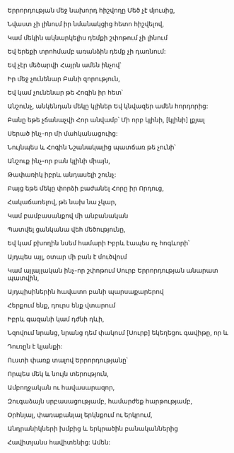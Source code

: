 Երրորդության մեջ նախորդ հիշվողը Մեծ չէ մյուսից,


Նվաստ չի լինում իր նմանակցից հետո հիշվելով,


Կամ մեկին ակնարկելիս դեմքի շփոթում չի լինում


Եվ երեքի տրոհմամբ առանձին դեմք չի դառնում:


Եվ չէր մեծարվի Հայրն ամեն ինչով՝


Իր մեջ չունենար Բանի զորություն,


Եվ կամ չունենար թե Հոգին իր հետ՝


Անշունչ, անկենդան մեկը կլիներ Եվ կնվազեր ամեն հորդորից:


Բանը եթե չճանաչվի Հոր անվամբ՝ Մի որբ կլինի, [կլինի] լքյալ


Սերած ինչ-որ մի մահկանացուից:


Նույնպես և Հոգին Նշանակալից պատճառ թե չունի՝


Անշուք ինչ-որ բան կլինի միայն,


Թափառիկ իբրև անդասելի շունչ:


Բայց եթե մեկը փորձի բաժանել Հորը իր Որդուց,


Հակաճառելով, թե նախ նա չկար,


Կամ բամբասանքով մի անբանական


Պատվել ցանկանա վեհ մեծությունը,


Եվ կամ բխողին նսեմ համարի Իբրև էապես ոչ հոգևորի՝


Այդպես այլ, օտար մի բան է մուծվում


Կամ այլայլական ինչ-որ շփոթում Սուրբ Երրորդության անարատ պատվին,


Այդպիսիներին հավատո բանի պարսաքարերով


Հերքում ենք, դուրս ենք վտարում


Իբրև գազանի կամ դժնի դևի,


Նզովում նրանց, նրանց դեմ փակում [Սուրբ] եկեղեցու գավիթը, որ և


Դուռըն է կյանքի:


Ուստի փառք տալով Երրորդությանը՝


Որպես մեկ և նույն տերություն,


Ամբողջական ու հավասարազոր,


Զուգաձայն սրբասացությամբ, համարժեք հարթությամբ,


Օրհնյալ, փառաբանյալ երկնքում ու երկրում,


Անդրանիկների խմբից և երկրածին բանականներից


Հավիտյանս հավիտենից: Ամեն: